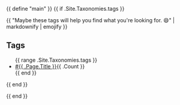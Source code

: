 {{ define "main" }}
      {{ if .Site.Taxonomies.tags }}
        <p>
          {{ "Maybe these tags will help you find what you're looking for. :smile:" | markdownify | emojify }}
        </p>
        <h2>Tags</h2>
        <div class="terms">
          <ul class="terms__list">
            {{ range .Site.Taxonomies.tags }}
              <li class="terms__term">
                <a href="{{ .Page.Permalink }}">#{{ .Page.Title }}</a
                ><span class="terms__term-count">{{ .Count }}</span>
              </li>
            {{ end }}
          </ul>
        </div>
      {{ end }}
    </div>
  </div>
{{ end }}
